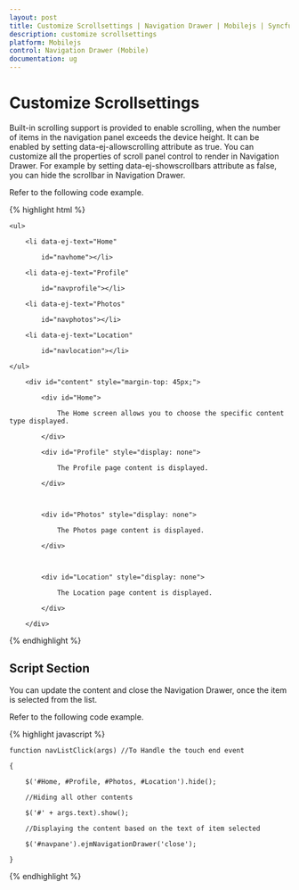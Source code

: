```yaml
---
layout: post
title: Customize Scrollsettings | Navigation Drawer | Mobilejs | Syncfusion
description: customize scrollsettings 
platform: Mobilejs
control: Navigation Drawer (Mobile)
documentation: ug
---
```


# Customize Scrollsettings 

Built-in scrolling support is provided to enable scrolling, when the number of items in the navigation panel exceeds the device height. It can be enabled by setting data-ej-allowscrolling attribute as true. You can customize all the properties of scroll panel control to render in Navigation Drawer. For example by setting data-ej-showscrollbars attribute as false, you can hide the scrollbar in Navigation Drawer.

Refer to the following code example.

{% highlight html %}

<div data-role="ejmnavigationdrawer" id="navpane" data-ej-allowscrolling=true data-ej-enablelistview="true" data-ej-listviewsettings-touchend="navListClick" data-ej-scrollsettings-showscrollbars="false">

	<ul>

		<li data-ej-text="Home"

			id="navhome"></li>

		<li data-ej-text="Profile"

			id="navprofile"></li>

		<li data-ej-text="Photos"

			id="navphotos"></li>

		<li data-ej-text="Location"

			id="navlocation"></li>

	</ul>

</div>

<div id="head" data-role="ejmheader" data-ej-title="NavigationDrawer" data-ej-position="normal"></div>

        <div id="content" style="margin-top: 45px;">

            <div id="Home">

                The Home screen allows you to choose the specific content type displayed.

            </div>

            <div id="Profile" style="display: none">

                The Profile page content is displayed.

            </div>



            <div id="Photos" style="display: none">

                The Photos page content is displayed.

            </div>



            <div id="Location" style="display: none">

                The Location page content is displayed.

            </div>

        </div>

{% endhighlight %}

## Script Section

You can update the content and close the Navigation Drawer, once the item is selected from the list.

Refer to the following code example.

{% highlight javascript %}

    function navListClick(args) //To Handle the touch end event

    {

        $('#Home, #Profile, #Photos, #Location').hide(); 

        //Hiding all other contents

        $('#' + args.text).show(); 

        //Displaying the content based on the text of item selected

        $('#navpane').ejmNavigationDrawer('close');

    }

{% endhighlight %}